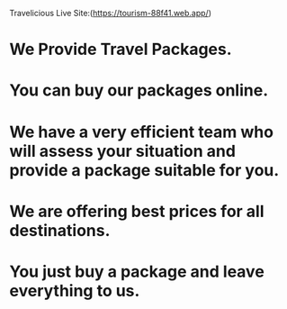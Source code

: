 Travelicious
Live Site:(https://tourism-88f41.web.app/)

# We Provide Travel Packages.

# You can buy our packages online.

# We have a very efficient team who will assess your situation and provide a package suitable for you.

# We are offering best prices for all destinations.

# You just buy a package and leave everything to us.
